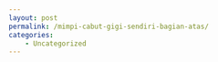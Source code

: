 ```yaml
---
layout: post
permalink: /mimpi-cabut-gigi-sendiri-bagian-atas/
categories:
    - Uncategorized
---
```


